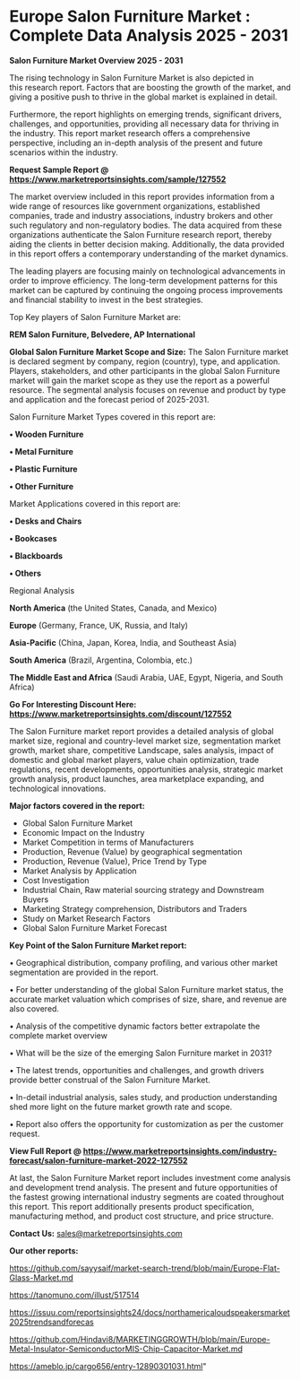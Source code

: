 # Europe Salon Furniture Market : Complete Data Analysis 2025 - 2031

<Strong> Salon Furniture Market Overview 2025 - 2031</strong>

The rising technology in Salon Furniture Market is also depicted in this research report. Factors that are boosting the growth of the market, and giving a positive push to thrive in the global market is explained in detail.

Furthermore, the report highlights on emerging trends, significant drivers, challenges, and opportunities, providing all necessary data for thriving in the industry. This report market research offers a comprehensive perspective, including an in-depth analysis of the present and future scenarios within the industry.

<strong>Request Sample Report @ <a href=https://www.marketreportsinsights.com/sample/127552>https://www.marketreportsinsights.com/sample/127552</a></strong>

The market overview included in this report provides information from a wide range of resources like government organizations, established companies, trade and industry associations, industry brokers and other such regulatory and non-regulatory bodies. The data acquired from these organizations authenticate the Salon Furniture research report, thereby aiding the clients in better decision making. Additionally, the data provided in this report offers a contemporary understanding of the market dynamics.

The leading players are focusing mainly on technological advancements in order to improve efficiency. The long-term development patterns for this market can be captured by continuing the ongoing process improvements and financial stability to invest in the best strategies.

Top Key players of Salon Furniture Market are:

<strong>REM Salon Furniture, Belvedere, AP International</strong>

<strong><b>Global Salon Furniture Market Scope and Size:</b></strong>
The Salon Furniture market is declared segment by company, region (country), type, and application. Players, stakeholders, and other participants in the global Salon Furniture market will gain the market scope as they use the report as a powerful resource. The segmental analysis focuses on revenue and product by type and application and the forecast period of 2025-2031.

Salon Furniture Market Types covered in this report are:

<strong>• Wooden Furniture

• Metal Furniture

• Plastic Furniture

• Other Furniture</strong>

Market Applications covered in this report are:

<strong>• Desks and Chairs

• Bookcases

• Blackboards

• Others</strong> 

Regional Analysis

<strong>North America</strong> (the United States, Canada, and Mexico)

<strong>Europe</strong> (Germany, France, UK, Russia, and Italy)

<strong>Asia-Pacific</strong> (China, Japan, Korea, India, and Southeast Asia)

<strong>South America</strong> (Brazil, Argentina, Colombia, etc.)

<strong>The Middle East and Africa</strong> (Saudi Arabia, UAE, Egypt, Nigeria, and South Africa)

<strong>Go For Interesting Discount Here: <a href=https://www.marketreportsinsights.com/discount/127552>https://www.marketreportsinsights.com/discount/127552</a></strong>

The Salon Furniture market report provides a detailed analysis of global market size, regional and country-level market size, segmentation market growth, market share, competitive Landscape, sales analysis, impact of domestic and global market players, value chain optimization, trade regulations, recent developments, opportunities analysis, strategic market growth analysis, product launches, area marketplace expanding, and technological innovations.

<strong><b>Major factors covered in the report:</b></strong>
<ul>
  <li>Global Salon Furniture Market </li>
  <li>Economic Impact on the Industry</li>
  <li>Market Competition in terms of Manufacturers</li>
  <li>Production, Revenue (Value) by geographical segmentation</li>
  <li>Production, Revenue (Value), Price Trend by Type</li>
  <li>Market Analysis by Application</li>
  <li>Cost Investigation</li>
  <li>Industrial Chain, Raw material sourcing strategy and Downstream Buyers</li>
  <li>Marketing Strategy comprehension, Distributors and Traders</li>
  <li>Study on Market Research Factors</li>
  <li>Global Salon Furniture Market Forecast</li>
</ul>

<strong><b>Key Point of the Salon Furniture Market report:</b></strong>

• Geographical distribution, company profiling, and various other market segmentation are provided in the report.

• For better understanding of the global Salon Furniture market status, the accurate market valuation which comprises of size, share, and revenue are also covered.

• Analysis of the competitive dynamic factors better extrapolate the complete market overview

• What will be the size of the emerging Salon Furniture market in 2031?

• The latest trends, opportunities and challenges, and growth drivers provide better construal of the Salon Furniture Market.

• In-detail industrial analysis, sales study, and production understanding shed more light on the future market growth rate and scope.

• Report also offers the opportunity for customization as per the customer request.

<strong><b>View Full Report @ <a href=https://www.marketreportsinsights.com/industry-forecast/salon-furniture-market-2022-127552>https://www.marketreportsinsights.com/industry-forecast/salon-furniture-market-2022-127552</a></b></strong>


At last, the Salon Furniture Market report includes investment come analysis and development trend analysis. The present and future opportunities of the fastest growing international industry segments are coated throughout this report. This report additionally presents product specification, manufacturing method, and product cost structure, and price structure.

<strong>Contact Us:</strong>
sales@marketreportsinsights.com

<strong>Our other reports:</strong>

<a href=https://github.com/sayysaif/market-search-trend/blob/main/Europe-Flat-Glass-Market.md>https://github.com/sayysaif/market-search-trend/blob/main/Europe-Flat-Glass-Market.md</a>

<a href=https://tanomuno.com/illust/517514>https://tanomuno.com/illust/517514</a>

<a href=https://issuu.com/reportsinsights24/docs/northamericaloudspeakersmarket2025trendsandforecas>https://issuu.com/reportsinsights24/docs/northamericaloudspeakersmarket2025trendsandforecas</a>

<a href=https://github.com/Hindavi8/MARKETINGGROWTH/blob/main/Europe-Metal-Insulator-SemiconductorMIS-Chip-Capacitor-Market.md>https://github.com/Hindavi8/MARKETINGGROWTH/blob/main/Europe-Metal-Insulator-SemiconductorMIS-Chip-Capacitor-Market.md</a>

<a href=https://ameblo.jp/cargo656/entry-12890301031.html>https://ameblo.jp/cargo656/entry-12890301031.html</a>"
